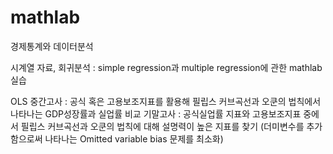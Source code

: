 # mathlab
경제통계와 데이터분석

시계열 자료, 회귀분석 : simple regression과 multiple regression에 관한 mathlab 실습

OLS
  중간고사 : 공식 혹은 고용보조지표를 활용해 필립스 커브곡선과 오쿤의 법칙에서 나타나는 GDP성장률과 실업률 비교
  기말고사 : 공식실업률 지표와 고용보조지표 중에서 필립스 커브곡선과 오쿤의 법칙에 대해 설명력이 높은 지표를 찾기
      (더미변수를 추가함으로써 나타나는 Omitted variable bias 문제를 최소화)
